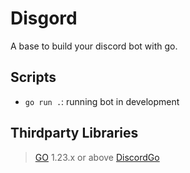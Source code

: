 # Disgord

A base to build your discord bot with go.

## Scripts

- `go run .`: running bot in development

## Thirdparty Libraries

> [GO](https://go.dev) 1.23.x or above
> [DiscordGo](https://github.com/bwmarrin/discordgo)
